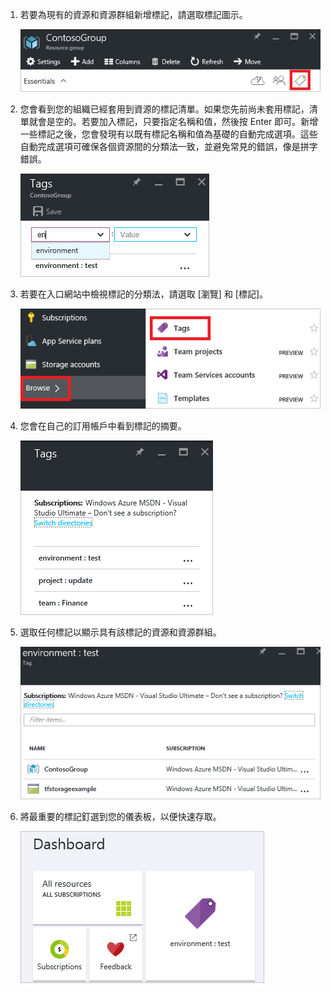 1. 若要為現有的資源和資源群組新增標記，請選取標記圖示。

     ![資源與資源群組刀鋒視窗上的標記部分](./media/resource-manager-tag-resources/select-tag-icon.png)

1. 您會看到您的組織已經套用到資源的標記清單。如果您先前尚未套用標記，清單就會是空的。若要加入標記，只要指定名稱和值，然後按 Enter 即可。新增一些標記之後，您會發現有以既有標記名稱和值為基礎的自動完成選項。這些自動完成選項可確保各個資源間的分類法一致，並避免常見的錯誤，像是拼字錯誤。

     ![使用名稱/值組標記資源](./media/resource-manager-tag-resources/tag-resources.png)

1. 若要在入口網站中檢視標記的分類法，請選取 [瀏覽] 和 [標記]。

     ![透過 [瀏覽中樞] 尋找標記](./media/resource-manager-tag-resources/browse-tags.png)

1. 您會在自己的訂用帳戶中看到標記的摘要。

     ![顯示所有標記](./media/resource-manager-tag-resources/tag-taxonomy.png)

1. 選取任何標記以顯示具有該標記的資源和資源群組。

     ![顯示已加上標記的資源](./media/resource-manager-tag-resources/show-tagged-resources.png)

1. 將最重要的標記釘選到您的儀表板，以便快速存取。

     ![將標記釘選到「開始面板」](./media/resource-manager-tag-resources/show-pinned-tag.png)

<!---HONumber=AcomDC_0803_2016-->
